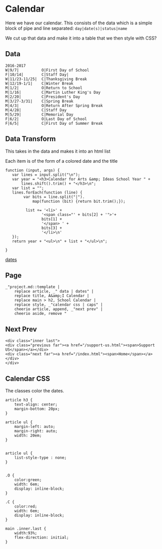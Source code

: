 # Calendar

Here we have our calendar. This consists of the data which is a simple block
of pipe and line separated: `day|date(s)|status|name` 

We cut up that data and make it into a table that we then style with CSS? 

## Data

    2016-2017
    W|9/7|          O|First Day of School
    F|10/14|        C|Staff Day|
    W|11/23-11/25|  C|Thanksgiving Break
    W|12/19-1/1|    C|Winter Break
    M|1/2|          O|Return to School
    M|1/16|         C|Martin Luther King's Day
    M|2/20|         C|President's Day
    M|3/27-3/31|    C|Spring Break
    M|4/3|          O|Return After Spring Break
    M|4/28|         C|Staff Day
    M|5/29|         C|Memorial Day
    F|6/2|          O|Last Day of School
    F|6/5|          C|First Day of Summer Break


## Data Transform

This takes in the data and makes it into an html list

Each item is of the form of a colored date and the title

    function (input, args) {
       var lines = input.split("\n");
       var year = "<h3>Calendar for Arts &amp; Ideas School Year " + 
           lines.shift().trim() + "</h3>\n";
       var list = "";
       lines.forEach(function (line) {
            var bits = line.split("|").
                map(function (bit) {return bit.trim();});

             list += '<li>' +
                    '<span class="' + bits[2] + '">'+
                    bits[1] + 
                    '</span> ' + 
                    bits[3] +
                    '</li>\n'
       });
       return year + "<ul>\n" + list + "</ul>\n";

    }

[dates](# "define:")

## Page

    _"project.md::template | 
        replace article, _" data | dates" |
        replace title, A&amp;I Calendar | 
        replace main > h2, School Calendar |
        replace style, _"calendar css | caps" |
        cheerio article, append, _"next prev" |
        cheerio aside, remove "



## Next Prev

    <div class="inner last">
    <div class="previous far"><a href="/support-us.html"><span>Support US</span></a></div>
    <div class="next far"><a href="/index.html"><span>Home</span></a></div>
    </div>

## Calendar CSS

The classes color the dates. 


    article h3 {
        text-align: center;
        margin-bottom: 20px;
    }

    article ul {
        margin-left: auto;
        margin-right: auto;
        width: 20em;
    }
    

    article ul {
        list-style-type : none;
    }


    .O {
        color:green;
        width: 6em;
        display: inline-block;
    }

    .C {
        color:red;
        width: 6em;
        display: inline-block;
    }
    
    main .inner.last {
        width:93%;
        flex-direction: initial;
    }
